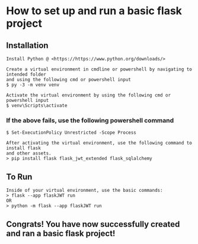# How to set up and run a basic flask project
## Installation
    Install Python @ <https://https://www.python.org/downloads/>

    Create a virtual environment in cmdline or powershell by navigating to intended folder
    and using the following cmd or powershell input
    $ py -3 -m venv venv

    Activate the virtual environment by using the following cmd or powershell input
    $ venv\Scripts\activate

### If the above fails, use the following powershell command
    $ Set-ExecutionPolicy Unrestricted -Scope Process

    After activating the virtual environment, use the following command to install flask
    and other assets.
    > pip install flask flask_jwt_extended flask_sqlalchemy

## To Run
    Inside of your virtual environment, use the basic commands:
    > flask --app flaskJWT run
    OR
    > python -m flask --app flaskJWT run

## Congrats! You have now successfully created and ran a basic flask project!
